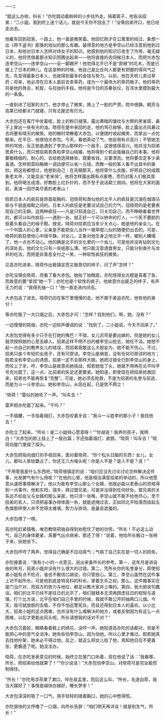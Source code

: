     一一二 

   “就这么办啦，科长！”亦陀跳动着粉碎的小步往外走。隔着窗子，他告诉招弟：“二小姐，我到府上送个话儿，就说今天你不回去了！”没等招弟开口，他已经走出去。

   他雇车回到冠家。一路上，他一直是微笑着。他回忆刚才在公寓里的经过，象想一出《蒋干盗书》那类的戏似的那么有趣。最得意的地方是李空山已经注意到他到过日本，和他对日本人怎样对待女子的知识。他感到他的知识已发生了作用，毫无疑义的，他将凭借着那点知识而腾达起来——他将直接的去伺候日本人，而把大赤包连李空山——连李空山——全一脚踢开！他觉得北平已不是“原根”的花木，而是已接上了日本的种儿。在这变种的时候，他自己是比任何人都更有把握的得风气之先，先变得最象日本人，也就得到最多的金钱与势力。以前，他在天桥儿卖过草药；将来，他必须在日本人面前去卖草药，成为一个最伟大的草药贩子。他的草药将是他的唇舌，机智，与拉拢的手段。他将是今日的苏秦张仪，在浑水里摸到最大的一条鱼。

   一直到进了冠家的大门，他才停止了微笑，换上了一脸的严肃。院中很静。桐芳与高第已经都关门就寝，只有北屋还有灯光。

   大赤包还在客厅中坐着呢，脸上的粉已褪落，露出黄暗的皱纹与大颗的黑雀斑，鼻子上冒出一些有光的油。晓荷在屋中来回的走，他的骂已挨够，脸上露出点风暴过去将要有晴天的微笑。他的眼时常瞭着大赤包，以便随时收起微笑，而拿出一点忧郁来。在平日，他很怕大赤包。今天，看她真动了气，他反倒有点高兴；不管她怎样的骂他，反正她是遇到了李空山那样的一个敌手，这很值得高兴。他并没为招弟思索什么，而只想招弟若真和李空山结婚，他将得到个机会施展自己的本事。他将要极精细的，耐心的，去给她选择嫁妆，既要省钱，又要漂亮。他将要去定多少桌喜酒，怎样把菜码略微一调动便可以省一元钱，而教一般的客人看不出其中的奥妙。把这些都想过，他想到自己：在吉期那天，他将穿什么衣服，好把自己扮成既象老太爷，又能显出“老来俏”。他将怎样露出既有点疲倦，而仍对客人们极其周到。他将喝五成酒，好教脸上红扑扑的，而不至于说话颠三倒四。他将在大家的面前，表演一回尽美尽善的老泰山！

   假若日本人的疯狂是昂首挺胸的，冠晓荷和类似他的北平人的疯狂是沉溺在烟酒马褂与千层底缎鞋之间的。日本人的疯狂是老要试试自己的力气，冠晓荷的是老要表现自己的无聊。这两种疯狂——凡是只知道自己，只关切自己，而不睁眼看看世界的，都可以叫作疯狂——遇到一处，就正好一个可以拚命的打人，一个死不要脸的低着头看自己的缎子鞋。按说，晓荷对招弟应当多少关点心，她是他的亲女儿。在一个中国人的心里，父亲是不能把女儿当作一根草棍儿似的随便扔出去的。可是，晓荷的疯狂使他心中很平静。对女儿，正象对他生身之地北平一样，被别人糟塌了，他一点也不动心。他的确是北平的文化里的一个虫儿，可是他并没有钻到文化的深处去，他的文化只有一张纸那么薄。他只能注意酒食男女，只能分别香片与龙井的吃法，而把是非善恶全付之一笑，一种软性疯狂的微笑。

   见高亦陀进来，晓荷作出极镇定而又极恳切的样子，问了声“怎样？”

   亦陀没理会晓荷，而看了看大赤包。她抬了抬眼皮。亦陀晓得女光棍是真着了急，而故意的要“拿捏”她一下；亦陀也是个软性的疯子。他故意作出疲乏的样子，有声无力的说：“我得先抽一口！”他一直走进内间去。

   大赤包追了进去。晓荷仍旧在客厅里慢慢的走。他不屑于紧追亦陀，他有他的身分！

   等亦陀吸了一大口烟之后，大赤包才问：“怎样？找到他们，啊，她，没有？”

   一边慢慢的挑烟，亦陀一边轻声缓调的说：“找到了。二小姐说，今天不回来了。”

   大赤包觉得有多少只手在打她的嘴巴！不错，女儿迟早是要出嫁的，但是她的女儿就须按照她的心意去嫁人。招弟这样不明不白的被李空山抢去，她吃不消。她想不起一点自己的教养女儿的错误，而招弟竟敢这么大胆妄为，她不能不伤心。不过，招弟只是个年轻的女孩子，还有可原谅。李空山是祸首，没有任何可原谅的地方；假若没有李空山的诱惑，招弟一定不会那样大胆。她把过错全归到李空山的身上，而咬上了牙。哼，李空山是故意向她挑战，假若她低了头，她就不用再在北平叫字号充光棍了。这一点，比招弟的失足还更要紧。她知道，即使现在把招弟抢救回来，招弟也不能再恢复“完整”。可是，她必须去抢救，不是为招弟的名誉与前途，而是为斗一斗李空山。她和李空山，从现在起，已是势不两立！

   “晓荷！”雷似的她吼了一声。“叫车去！”

   雷声把亦陀震了起来。“干吗？”

   一手插腰，一手指着烟灯，大赤包咬着牙说：“我斗一斗姓李的那小子！我找他去！”

   亦陀立了起来。“所长！是二小姐倾心愿意呀！”“你胡说！我养的孩子，我明白！”大赤包的脸上挂上了一层白霜；手还指着烟灯，直颤。“晓荷！叫车去！”晓荷向屋门里探了探头。

   大赤包把指向烟灯的手收回来，面对着晓荷，“你个松头日脑的东西！女儿，女儿，都叫人家给霸占了，你还王八大缩头呢！你是人不是？是人不是？说！”

   “不用管我是什么东西吧，”晓荷很镇定的说：“咱们应当先讨论讨论怎样解决这件事，光发脾气有什么用呢？”在他的心里，他是相当满意招弟的举动的，所以他愿意从速把事情解决了。他以为能有李空山那么个女婿，他就必能以老泰山的资格得到一点事作。他和东阳，瑞丰，拜过盟兄弟，可是并没得到任何好处。盟兄弟的关系远不如岳父与女婿的那么亲密，他只须一张嘴，李空山就不能不给他尽心。至于招弟的丢人，只须把喜事办得体面一些，就能遮掩过去，正如同北平陷落而挂起五色旗那样使人并不觉得太难堪。势力与排场，是最会遮羞的。

   大赤包楞了一楞。

   高亦陀赶紧插嘴，唯恐教晓荷独自得到劝慰住了她的功劳。“所长！不必这么动气，自己的身体要紧，真要气出点病来，那还了得！”说着，他给所长搬过一张椅子来，扶她坐下。

   大赤包哼哼了两声，觉得自己确是不应动真气；气病了自己实在是一切人的损失。

   亦陀接着说：“我有小小的一点意见，说出来备所长的参考。第一，这年月是讲自由的年月，招弟小姐并没有什么很大的过错。第二，凭所长你的名誉身分，即使招弟小姐有点不检点，谁也不敢信口胡说，你只管放心。第三，李空山虽然在这件事上对不起所长，可是他到底是特高科的科长，掌着生杀之权。那么，这件婚事实在是门当户对，而双方的势力与地位，都足以教大家并上嘴的。第四，我大胆说句蠢话，咱们的北平已经不是往日的北平了，咱们就根本无须再顾虑往日的规矩与道理。打个比方说，北平在咱们自己手里的时候，我就不敢公开的抽两口儿烟。今天，我可就放胆的去吸，不但不怕巡警宪兵，而且还得到日本人的喜欢。以小比大，招弟小姐的这点困难，也并没有什么难解决的地方，或者反倒因为有这么一点困难，以后才更能出风头呢。所长请想我的话对不对？”

   大赤包沉着脸，眼睛看着鞋上的绣花，没哼一声。她知道高亦陀的话都对，但是不能把心中的恶气全消净。她有些怕李空山，因为怕他，所以心里才难过。假若她真去找他吵架，她未必干得过他。反之，就这么把女儿给了他，焉知他日后不更嚣张，更霸道了呢。她没法办。

   晓荷，在亦陀发表意见的时候，始终立在屋门口听着，现在他说了话：“我看哪，所长，把招弟给他就算了！”“你少说话！”大赤包怕李空山，对晓荷可是完全能控制得住。

   “所长！”亦陀用凉茶漱了漱口，啐在痰盂里，而后这么叫，“所长，毛遂自荐，我当大媒好了！事情是越快办越好，睡长梦多！”

   大赤包深深的吸了一口气，用手轻轻的揉着胸口，她的心中憋得慌。

   亦陀很快的又呼噜了一口烟，向所长告辞：“咱们明天再详谈！就是别生气，所长！”

